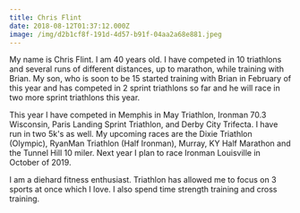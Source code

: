 ```yaml
---
title: Chris Flint
date: 2018-08-12T01:37:12.000Z
image: /img/d2b1cf8f-191d-4d57-b91f-04aa2a68e881.jpeg
---
```

My name is Chris Flint. I am 40 years old. I have competed in 10 triathlons and several runs of different distances, up to marathon, while training with Brian. My son, who is soon to be 15 started training with Brian in February of this year and has competed in 2 sprint triathlons so far and he will race in two more sprint triathlons this year. 

This year I have competed in Memphis in May Triathlon, Ironman 70.3 Wisconsin, Paris Landing Sprint Triathlon, and Derby City Trifecta. I have run in two 5k's as well. My upcoming races are the Dixie Triathlon (Olympic), RyanMan Triathlon (Half Ironman), Murray, KY Half Marathon and the Tunnel Hill 10 miler. Next year I plan to race Ironman Louisville in October of 2019. 

I am a diehard fitness enthusiast. Triathlon has allowed me to focus on 3 sports at once which I love. I also spend time strength training and cross training.

